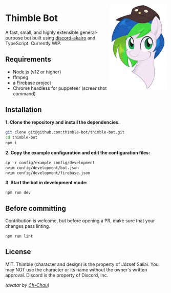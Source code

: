 <img src="assets/avatar.png" align="right" width="180px"> <h1>Thimble Bot</h1>

A fast, small, and highly extensible general-purpose bot built using
[discord-akairo](https://github.com/discord-akairo/discord-akairo) and
TypeScript. Currently WIP.

## Requirements

- Node.js (v12 or higher)
- ffmpeg
- a Firebase project
- Chrome headless for puppeteer (screenshot command)

## Installation

**1. Clone the repository and install the dependencies.**

```sh
git clone git@github.com:thimble-bot/thimble-bot.git
cd thimble-bot
npm i
```

**2. Copy the example configuration and edit the configuration files:**

```
cp -r config/example config/development
nvim config/development/bot.json
nvim config/development/firebase.json
```

**3. Start the bot in development mode:**

```
npm run dev
```

## Before committing

Contribution is welcome, but before opening a PR, make sure that your changes pass linting.

```
npm run lint
```

## License

MIT. Thimble (character and design) is the property of József Sallai. You may NOT use the character or its name without the owner's written approval. Discord is the property of Discord, Inc.

*(avatar by [Ch-Chau](https://www.deviantart.com/ch-chau/))*
